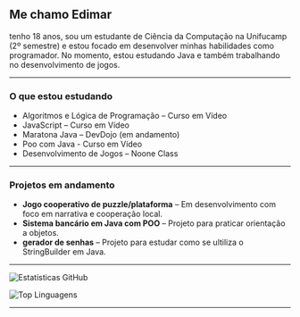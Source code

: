 ## Me chamo Edimar
tenho 18 anos, sou um estudante de Ciência da Computação na Unifucamp (2º semestre) e estou focado em desenvolver minhas habilidades como programador. No momento, estou estudando Java e também trabalhando no desenvolvimento de jogos.

---

###  O que estou estudando

-  Algoritmos e Lógica de Programação – Curso em Vídeo  
-  JavaScript – Curso em Vídeo    
-  Maratona Java – DevDojo (em andamento)
-  Poo com Java - Curso em Vídeo  
-  Desenvolvimento de Jogos – Noone Class  



---

###  Projetos em andamento

- **Jogo cooperativo de puzzle/plataforma** – Em desenvolvimento com foco em narrativa e cooperação local.
- **Sistema bancário em Java com POO** – Projeto para praticar orientação a objetos.
- **gerador de senhas** – Projeto para estudar como se ultiliza o StringBuilder em Java.

---

<!-- Stats gerais -->
![Estatísticas GitHub](https://github-readme-stats.vercel.app/api?username=Edimar-David&show_icons=true&theme=dracula&locale=pt-br)

<!-- Linguagens mais usadas -->
![Top Linguagens](https://github-readme-stats.vercel.app/api/top-langs/?username=Edimar-David&layout=compact&theme=dracula)

---
